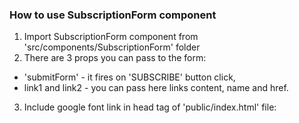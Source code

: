 ### How to use SubscriptionForm component

1. Import SubscriptionForm component from 'src/components/SubscriptionForm' folder
2. There are 3 props you can pass to the form:
- 'submitForm' - it fires on 'SUBSCRIBE' button click,
- link1 and link2 - you can pass here links content, name and href.
3. Include google font link in head tag of 'public/index.html' file: <link href="https://fonts.googleapis.com/css?family=Roboto:300,400,500,700" rel="stylesheet">

